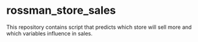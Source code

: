 # rossman_store_sales
This repository contains script that predicts which store will sell more and which variables influence in sales.
